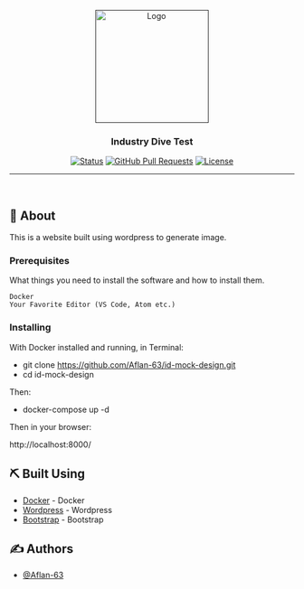 <p align="center">
  <a href="" rel="noopener">
 <img width=200px src="https://www.ajournalofmusicalthings.com/wp-content/uploads/dot-com.jpg" alt="Logo"></a>
</p>

<h3 align="center">Industry Dive Test</h3>

<div align="center">

[![Status](https://img.shields.io/badge/status-active-success.svg)]()
[![GitHub Pull Requests](https://img.shields.io/github/issues-pr/kylelobo/The-Documentation-Compendium.svg)](https://github.com/kylelobo/The-Documentation-Compendium/pulls)
[![License](https://img.shields.io/badge/license-MIT-blue.svg)](/LICENSE)

</div>

---

<p align="center"> 
    <br> 
</p>

## 🧐 About <a name = "about"></a>

This is a website built using wordpress to generate image. 


### Prerequisites

What things you need to install the software and how to install them.

```
Docker
Your Favorite Editor (VS Code, Atom etc.)
```

### Installing

With Docker installed and running, in Terminal:

- git clone https://github.com/Aflan-63/id-mock-design.git
- cd id-mock-design

Then:
- docker-compose up -d

Then in your browser:

http://localhost:8000/


## ⛏️ Built Using <a name = "built_using"></a>

- [Docker](https://www.docker.com/) - Docker
- [Wordpress](https://wordpress.org/download/) - Wordpress
- [Bootstrap](https://getbootstrap.com/) - Bootstrap


## ✍️ Authors <a name = "authors"></a>

- [@Aflan-63](https://github.com/Aflan-63)
